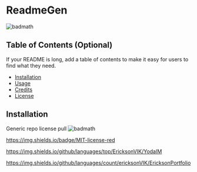 # ReadmeGen

![badmath](https://img.shields.io/github/languages/top/lernantino/badmath)

## Table of Contents (Optional)

If your README is long, add a table of contents to make it easy for users to find what they need.

- [Installation](#installation)
- [Usage](#usage)
- [Credits](#credits)
- [License](#license)

## Installation

Generic repo license pull
![badmath](https://img.shields.io/github/license/EricksonVIK/YodaIM)

https://img.shields.io/badge/MIT-license-red

https://img.shields.io/github/languages/top/EricksonVIK/YodaIM

https://img.shields.io/github/languages/count/ericksonVIK/EricksonPortfolio